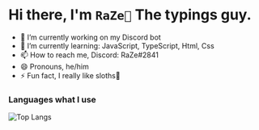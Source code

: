 # Hi there, I'm `RaZe🦥` The typings guy.


- 🔭 I’m currently working on my Discord bot
- 🌱 I’m currently learning: JavaScript, TypeScript, Html, Css
- 📫 How to reach me, Discord: RaZe#2841
- 😄 Pronouns, he/him
- ⚡ Fun fact, I really like sloths🦥

### Languages what I use

![Top Langs](https://github-readme-stats.vercel.app/api/top-langs/?username=razegame)



